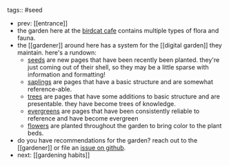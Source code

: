 tags:: #seed

- prev: [[entrance]]
- the garden here at the [birdcat cafe](https://birdcat.cafe) contains multiple types of flora and fauna.
- the [[gardener]] around here has a system for the [[digital garden]] they maintain. here's a rundown:
	- [seeds](seed) are new pages that have been recently been planted. they're just coming out of their shell, so they may be a little sparse with information and formatting!
	- [saplings](sapling) are pages that have a basic structure and are somewhat reference-able.
	- [trees](tree) are pages that have some additions to basic structure and are presentable. they have become trees of knowledge.
	- [evergreens](evergreen) are pages that have been consistently reliable to reference and have become evergreen
	- [flowers](flower) are planted throughout the garden to bring color to the plant beds.
- do you have recommendations for the garden? reach out to the [[gardener]] or file an [issue on github](https://github.com/TacoWolf/garden/issues).
- next: [[gardening habits]]